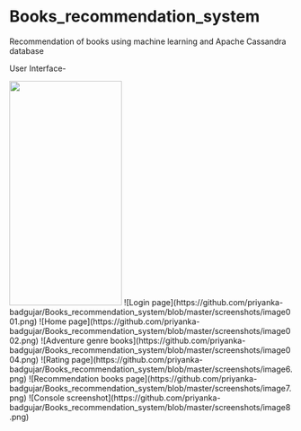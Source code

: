 # Books_recommendation_system
Recommendation of books using machine learning and Apache Cassandra database

User Interface-

<img src="https://github.com/priyanka-badgujar/Books_recommendation_system/blob/master/screenshots/image001.png" width="200" height="400"/>
![Login page](https://github.com/priyanka-badgujar/Books_recommendation_system/blob/master/screenshots/image001.png)
![Home page](https://github.com/priyanka-badgujar/Books_recommendation_system/blob/master/screenshots/image002.png)
![Adventure genre books](https://github.com/priyanka-badgujar/Books_recommendation_system/blob/master/screenshots/image004.png)
![Rating page](https://github.com/priyanka-badgujar/Books_recommendation_system/blob/master/screenshots/image6.png)
![Recommendation books page](https://github.com/priyanka-badgujar/Books_recommendation_system/blob/master/screenshots/image7.png)
![Console screenshot](https://github.com/priyanka-badgujar/Books_recommendation_system/blob/master/screenshots/image8.png)
